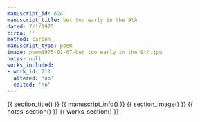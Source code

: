 ```yaml
---
manuscript_id: 624
manuscript_title: bet too early in the 9th
dated: 7/1/1975
circa: ''
method: carbon
manuscript_type: poem
image: poem1975-01-07-bet_too_early_in_the_9th.jpg
notes: null
works_included:
- work_id: 711
  altered: 'no'
  edited: 'no'
---
```


{{ section_title() }}
{{ manuscript_info() }}
{{ section_image() }}
{{ notes_section() }}
{{ works_section() }}
